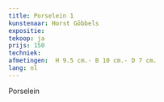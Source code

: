 ```yaml
---
title: Porselein 1
kunstenaar: Horst Göbbels
expositie:
tekoop: ja
prijs: 150
techniek: 
afmetingen:  H 9.5 cm.- B 10 cm.- D 7 cm.
lang: nl
---
```


Porselein